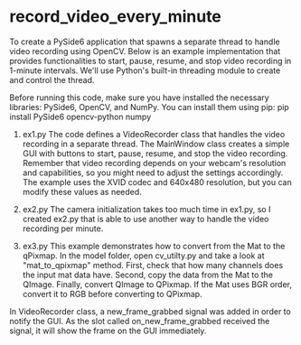 # record_video_every_minute
To create a PySide6 application that spawns a separate thread to handle video recording using OpenCV. 
Below is an example implementation that provides functionalities to start, pause, resume, and stop video recording in 1-minute intervals. 
We'll use Python's built-in threading module to create and control the thread.

Before running this code, make sure you have installed the necessary libraries: PySide6, OpenCV, and NumPy. 
You can install them using pip:
pip install PySide6 opencv-python numpy

1. ex1.py
The code defines a VideoRecorder class that handles the video recording in a separate thread. The MainWindow class creates a simple GUI with buttons to start, pause, resume, and stop the video recording.
Remember that video recording depends on your webcam's resolution and capabilities, so you might need to adjust the settings accordingly. 
The example uses the XVID codec and 640x480 resolution, but you can modify these values as needed.

2. ex2.py
The camera initialization takes too much time in ex1.py, so I created ex2.py that is able to use another way to handle the video recording per minute.

3. ex3.py 
This example demonstrates how to convert from the Mat to the qPixmap.
In the model folder, open cv_utilty.py and take a look at "mat_to_qpixmap" method.
First, check that how many channels does the input mat data have.
Second, copy the data from the Mat to the QImage.
Finally, convert QImage to QPixmap. If the Mat uses BGR order, convert it to RGB before converting to QPixmap.

In VideoRecorder class, a new_frame_grabbed signal was added in order to notify the GUI.
As the slot called on_new_frame_grabbed received the signal, it will show the frame
on the GUI immediately. 